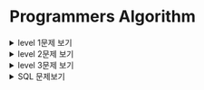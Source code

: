 # Programmers Algorithm

<details>
  <summary> level 1문제 보기</summary>
  <div markdown="1">

* level1
    * 가운데 글자 가져오기
        * [link](https://github.com/sunho1999/programmers/tree/main/level1/가운데%20글자%20가져오기)
    * [카카오인턴] 키패드 누르기
        * [link](https://github.com/sunho1999/programmers/tree/main/level1/키패드%20누르기)
    * [카카오인턴] 크레인 인형뽑기
        * [link](https://github.com/sunho1999/programmers/tree/main/level1/%5B카카오%20인턴%5D크레인%20인형뽑기)
    * 모의고사
        * [link](https://github.com/sunho1999/programmers/tree/main/level1/모의고사)
    * 서울에서 김서방찾기
        * [link](https://github.com/sunho1999/programmers/tree/main/level1/서울에서%20김서방찾기)
    * 소수 만들기
        * [link](https://github.com/sunho1999/programmers/tree/main/level1/소수만들기)
    * 숫자 문자열과 영단어
        * [link](https://github.com/sunho1999/programmers/tree/main/level1/%EC%88%AB%EC%9E%90%20%EB%AC%B8%EC%9E%90%EC%97%B4%EA%B3%BC%20%EC%98%81%EB%8B%A8%EC%96%B4)
    * 체육복 
        * [link](https://github.com/sunho1999/programmers/tree/main/level1/%EC%B2%B4%EC%9C%A1%EB%B3%B5)
    * [1차]비밀지도
        * [link](https://github.com/sunho1999/programmers/tree/main/level1/%5B1%EC%B0%A8%5D%20%EB%B9%84%EB%B0%80%EC%A7%80%EB%8F%84)
    * 에산
        * [link](https://github.com/sunho1999/programmers/tree/main/level1/%EC%98%88%EC%82%B0)
    * 두 정수 사이의 합
        * [link](https://github.com/sunho1999/programmers/tree/main/level1/두%20정수%20사이의%20합)
    * 음양 더하기
        * [link](https://github.com/sunho1999/programmers/tree/main/level1/%EC%9D%8C%EC%96%91%20%EB%8D%94%ED%95%98%EA%B8%B0)
    * K번째수
        * [link](https://github.com/sunho1999/programmers/tree/main/level1/K%EB%B2%88%EC%A7%B8%EC%88%98)
    * 신규 아이디 추천
        * [link](https://github.com/sunho1999/programmers/tree/main/level1/%20%5B%EC%B9%B4%EC%B9%B4%EC%98%A4%20%EB%B8%94%EB%9D%BC%EC%9D%B8%EB%93%9C%20%EC%B1%84%EC%9A%A9%5D%EC%8B%A0%EA%B7%9C%20%EC%95%84%EC%9D%B4%EB%94%94%20%EC%B6%94%EC%B2%9C)
  </div>
  </details>


<details>
  <summary> level 2문제 보기</summary>
  <div markdown="1">

* level2
    * 타겟넘버
        * [link](https://github.com/sunho1999/programmers/tree/main/level2/%ED%83%80%EA%B2%9F%EB%84%98%EB%B2%84)
    * 프린터  
        * [link](https://github.com/sunho1999/programmers/tree/main/level2/%ED%94%84%EB%A6%B0%ED%84%B0) 
    * 기능개발
        * [link](https://github.com/sunho1999/programmers/tree/main/level2/%EA%B8%B0%EB%8A%A5%EA%B0%9C%EB%B0%9C)
    * 다리를 지나는 트럭
        * [link](https://github.com/sunho1999/programmers/tree/main/level2/%EB%8B%A4%EB%A6%AC%EB%A5%BC%20%EC%A7%80%EB%82%98%EB%8A%94%20%ED%8A%B8%EB%9F%AD)
    * 가장 큰 수 
        * [link](https://github.com/sunho1999/programmers/tree/main/level2/%EA%B0%80%EC%9E%A5%20%ED%81%B0%20%EC%88%98)  
    * 최솟값 만들기
        * [link](https://github.com/sunho1999/programmers/tree/main/level2/%EC%B5%9C%EC%86%9F%EA%B0%92%20%EB%A7%8C%EB%93%A4%EA%B8%B0)  
    * 구명보트
        * [link](https://github.com/sunho1999/programmers/tree/main/level2/%EA%B5%AC%EB%AA%85%EB%B3%B4%ED%8A%B8)  
    * 큰수 만들기
        * [link](https://github.com/sunho1999/programmers/tree/main/level2/%ED%81%B0%EC%88%98%20%EB%A7%8C%EB%93%A4%EA%B8%B0) 
    * 카펫
        * [link](https://github.com/sunho1999/programmers/tree/main/level2/%EC%B9%B4%ED%8E%AB)
    * [카카오1차[프렌즈4블록]]
        * [link](https://github.com/sunho1999/programmers/tree/main/level2/%5B%EC%B9%B4%EC%B9%B4%EC%98%A41%EC%B0%A8%5D%ED%94%84%EB%A0%8C%EC%A6%884%EB%B8%94%EB%A1%9D) 
    * 배달
        * [link](https://github.com/sunho1999/programmers/tree/main/level2/%EB%B0%B0%EB%8B%AC) 
    * 점프와 순간 이동
        * [link](https://github.com/sunho1999/programmers/tree/main/level2/%EC%A0%90%ED%94%84%EC%99%80%20%EC%88%9C%EA%B0%84%20%EC%9D%B4%EB%8F%99) 
    * 더 맵게
        * [link](https://github.com/sunho1999/programmers/tree/main/level2/%EB%8D%94%20%EB%A7%B5%EA%B2%8C) 
    * 게임 맵 최단거리
        * [link](https://github.com/sunho1999/programmers/tree/main/level2/%EA%B2%8C%EC%9E%84%20%EB%A7%B5%20%EC%B5%9C%EB%8B%A8%EA%B1%B0%EB%A6%AC) 
    * 섬머/윈터코딩문제  방문길이
        * [link](https://github.com/sunho1999/programmers/tree/main/level2/%5B%EC%84%AC%EB%A8%B8%2C%EC%9C%88%ED%84%B0%20%EC%BD%94%EB%94%A9%5D%EB%B0%A9%EB%AC%B8%20%EA%B8%B8%EC%9D%B4) 
    * 피로도
        * [link](https://github.com/sunho1999/programmers/tree/main/level2/%ED%94%BC%EB%A1%9C%EB%8F%84) 
    * 소수 찾기
        * [link](https://github.com/sunho1999/programmers/tree/main/level2/%EC%86%8C%EC%88%98%20%EC%B0%BE%EA%B8%B0)
    * 올바른 괄호
        * [link](https://github.com/sunho1999/programmers/tree/main/level2/%EC%98%AC%EB%B0%94%EB%A5%B8%20%EA%B4%84%ED%98%B8) 
    * 124 나라의 숫자
        * [link](https://github.com/sunho1999/programmers/tree/main/level2/124%20%EB%82%98%EB%9D%BC%EC%9D%98%20%EC%88%AB%EC%9E%90) 
    * 땅따먹기
        * [link](https://github.com/sunho1999/programmers/tree/main/level2/%EB%95%85%EB%94%B0%EB%A8%B9%EA%B8%B0) 
    * 무인도 여행
        * [link](https://github.com/sunho1999/programmers/tree/main/level2/%EB%AC%B4%EC%9D%B8%EB%8F%84%20%EC%97%AC%ED%96%89)
    * 숫자 변환하기
        * [link](https://github.com/sunho1999/programmers/tree/main/level2/%EC%88%AB%EC%9E%90%20%EB%B3%80%ED%99%98%ED%95%98%EA%B8%B0)
    * [카카오블라인드]캐시
        * [link](https://github.com/sunho1999/programmers/tree/main/level2/%5B%EC%B9%B4%EC%B9%B4%EC%98%A4%EB%B8%94%EB%9D%BC%EC%9D%B8%EB%93%9C%5D%EC%BA%90%EC%8B%9C) 
    * JadenCase 문자열 만들기
        * [link](https://github.com/sunho1999/programmers/tree/main/level2/JadenCase%20%EB%AC%B8%EC%9E%90%EC%97%B4%20%EB%A7%8C%EB%93%A4%EA%B8%B00) 
    * 숫자의표현
        * [link](https://github.com/sunho1999/programmers/tree/main/level2/%EC%88%AB%EC%9E%90%EC%9D%98%ED%91%9C%ED%98%84) 
    * 2 x n 타일링
        * [link](https://github.com/sunho1999/programmers/tree/main/level2/2%20x%20n%20%ED%83%80%EC%9D%BC%EB%A7%81)
    * 모음사전
        * [link](https://github.com/sunho1999/programmers/tree/main/level2/%EB%AA%A8%EC%9D%8C%EC%82%AC%EC%A0%84)
    * H-Index
        * [link](https://github.com/sunho1999/programmers/tree/main/level2/H-Index) 
    * 멀리 뛰기
        * [link](https://github.com/sunho1999/programmers/tree/main/level2/%EB%A9%80%EB%A6%AC%20%EB%9B%B0%EA%B8%B0)
    * 이진 변환 반복하기
        * [link](https://github.com/sunho1999/programmers/tree/main/level2/%EC%9D%B4%EC%A7%84%20%EB%B3%80%ED%99%98%20%EB%B0%98%EB%B3%B5%ED%95%98%EA%B8%B0)
    * 예상 대진표
        * [link](https://github.com/sunho1999/programmers/tree/main/level2/%EC%98%88%EC%83%81%20%EB%8C%80%EC%A7%84%ED%91%9C)
    * 짝지어 제거하기
        * [link](https://github.com/sunho1999/programmers/tree/main/level2/%EC%A7%9D%EC%A7%80%EC%96%B4%20%EC%A0%9C%EA%B1%B0%ED%95%98%EA%B8%B0%20)
    * [카카오 블라인드 채용][1차] 뉴스 클러스터링
        * [link](https://github.com/sunho1999/programmers/tree/main/level2/%5B1%EC%B0%A8%5D%20%EB%89%B4%EC%8A%A4%20%ED%81%B4%EB%9F%AC%EC%8A%A4%ED%84%B0%EB%A7%81)
    * 영어 끝말잇기
        * [link](https://github.com/sunho1999/programmers/tree/3183269f575f6a6bb53ff5a45792c0d26b4f8613/level2/%EC%98%81%EC%96%B4%20%EB%81%9D%EB%A7%90%EC%9E%87%EA%B8%B0)
    * 스킬트리
        * [link](https://github.com/sunho1999/programmers/tree/main/level2/%EC%8A%A4%ED%82%AC%ED%8A%B8%EB%A6%AC)
    * 다음 큰 숫자
        * [link](https://github.com/sunho1999/programmers/tree/main/level2/%EB%8B%A4%EC%9D%8C%20%ED%81%B0%20%EC%88%AB%EC%9E%90)
    * 미로 탈출
        * [link](https://github.com/sunho1999/programmers/tree/main/level2/%EB%AF%B8%EB%A1%9C%20%ED%83%88%EC%B6%9C) 
    * N개의 최소공배수
        * [link](https://github.com/sunho1999/programmers/tree/main/level2/N%EA%B0%9C%EC%9D%98%20%EC%B5%9C%EC%86%8C%EA%B3%B5%EB%B0%B0%EC%88%98)
    * 피보나치 수
        * [link](https://github.com/sunho1999/programmers/tree/main/level2/%ED%94%BC%EB%B3%B4%EB%82%98%EC%B9%98%20%EC%88%98) 
  </div>
  </details>


<details>
  <summary> level 3문제 보기</summary>
  <div markdown="1">

* level3
    * 가장 먼 노드
        * [link](https://github.com/sunho1999/programmers/tree/main/level3/%EA%B0%80%EC%9E%A5%20%EB%A8%BC%20%EB%85%B8%EB%93%9C)
    * 순위
        * [link](https://github.com/sunho1999/programmers/tree/main/level3/%EC%88%9C%EC%9C%84)
    * 네트워크
        * [link](https://github.com/sunho1999/programmers/tree/main/level3/%EB%84%A4%ED%8A%B8%EC%9B%8C%ED%81%AC)
    * 이중우선순위큐
        * [link](https://github.com/sunho1999/programmers/tree/main/level3/%EC%9D%B4%EC%A4%91%EC%9A%B0%EC%84%A0%EC%88%9C%EC%9C%84%ED%81%90) 
    * 단어 변환
        * [link](https://github.com/sunho1999/programmers/tree/main/level3/%EB%8B%A8%EC%96%B4%20%EB%B3%80%ED%99%98) 
    * 등굣길
        * [link](https://github.com/sunho1999/programmers/tree/main/level3/%EB%93%B1%EA%B5%A3%EA%B8%B8) 
    * 여행경로
        * [link](https://github.com/sunho1999/programmers/tree/main/level3/%EC%97%AC%ED%96%89%EA%B2%BD%EB%A1%9C)
    * [2019 카카오 개발자 겨울 인턴십]불량 사용자
        * [link](https://github.com/sunho1999/programmers/tree/main/level3/%5B2019%20%EC%B9%B4%EC%B9%B4%EC%98%A4%20%EA%B0%9C%EB%B0%9C%EC%9E%90%20%EA%B2%A8%EC%9A%B8%20%EC%9D%B8%ED%84%B4%EC%8B%AD%5D%EB%B6%88%EB%9F%89%20%EC%82%AC%EC%9A%A9%EC%9E%90%20)
    * 귤 고르기
        * [link](https://github.com/sunho1999/programmers/tree/main/level2/%EA%B7%A4%20%EA%B3%A0%EB%A5%B4%EA%B8%B0) 
    * 단속카메라
        * [link](https://github.com/sunho1999/programmers/tree/main/level3/%EB%8B%A8%EC%86%8D%EC%B9%B4%EB%A9%94%EB%9D%BC)
    * 동적삼각형
        * [link](https://github.com/sunho1999/programmers/tree/main/level3/%EB%8F%99%EC%A0%81%EC%82%BC%EA%B0%81%ED%98%95)
    * 아이템줍기
        * [link](https://github.com/sunho1999/programmers/tree/main/level3/%EC%95%84%EC%9D%B4%ED%85%9C%20%EC%A4%8D%EA%B8%B0) 
  </div>
  </details>

<details>
  <summary> SQL 문제보기</summary>
  <div markdown="1">

* MySQL
  * 가격이 제일 비싼 식품의 정보 출력하기
    * [link](https://github.com/sunho1999/programmers/tree/main/SQL/%EA%B0%80%EA%B2%A9%EC%9D%B4%20%EC%A0%9C%EC%9D%BC%20%EB%B9%84%EC%8B%BC%20%EC%8B%9D%ED%92%88%EC%9D%98%20%EC%A0%95%EB%B3%B4%20%EC%B6%9C%EB%A0%A5%ED%95%98%EA%B8%B0)
  * 대여 횟수가 많은 자동차들의 월별 대여 횟수 구하기
    * [link](https://github.com/sunho1999/programmers/tree/main/SQL/%EB%8C%80%EC%97%AC%20%ED%9A%9F%EC%88%98%EA%B0%80%20%EB%A7%8E%EC%9D%80%20%EC%9E%90%EB%8F%99%EC%B0%A8%EB%93%A4%EC%9D%98%20%EC%9B%94%EB%B3%84%20%EB%8C%80%EC%97%AC%20%ED%9A%9F%EC%88%98%20%EA%B5%AC%ED%95%98%EA%B8%B0)
  * 모든 레코드 조회하기
    * [link](https://github.com/sunho1999/programmers/tree/main/SQL/%EB%AA%A8%EB%93%A0%20%EB%A0%88%EC%BD%94%EB%93%9C%20%EC%A1%B0%ED%9A%8C%ED%95%98%EA%B8%B0) 
  * 역순 정렬하기
    * [link](https://github.com/sunho1999/programmers/tree/main/SQL/%EC%97%AD%EC%88%9C%20%EC%A0%95%EB%A0%AC%ED%95%98%EA%B8%B0)
  * 자동차 평균 대여 기간 구하기
    * [link](https://github.com/sunho1999/programmers/tree/main/SQL/%EC%9E%90%EB%8F%99%EC%B0%A8%20%ED%8F%89%EA%B7%A0%20%EB%8C%80%EC%97%AC%20%EA%B8%B0%EA%B0%84%20%EA%B5%AC%ED%95%98%EA%B8%B0)
  * 조건별로 분류하여 주문상태 출력하기
    * [link](https://github.com/sunho1999/programmers/tree/main/SQL/%EC%A1%B0%EA%B1%B4%EB%B3%84%EB%A1%9C%20%EB%B6%84%EB%A5%98%ED%95%98%EC%97%AC%20%EC%A3%BC%EB%AC%B8%EC%83%81%ED%83%9C%20%EC%B6%9C%EB%A0%A5%ED%95%98%EA%B8%B0)
  * 카테고리 별 도서 판매량 집계하기 
    * [link](https://github.com/sunho1999/programmers/tree/main/SQL/%EC%B9%B4%ED%85%8C%EA%B3%A0%EB%A6%AC%20%EB%B3%84%20%EB%8F%84%EC%84%9C%20%ED%8C%90%EB%A7%A4%EB%9F%89%20%EC%A7%91%EA%B3%84%ED%95%98%EA%B8%B0%20)
  * 헤비 유저가 소유한 장소
    * [link](https://github.com/sunho1999/programmers/tree/main/SQL/%ED%97%A4%EB%B9%84%20%EC%9C%A0%EC%A0%80%EA%B0%80%20%EC%86%8C%EC%9C%A0%ED%95%9C%20%EC%9E%A5%EC%86%8C)
  * 조건에 맞는 사용자와 총 거래금액 조회하기
    * [link](https://github.com/sunho1999/programmers/tree/main/SQL/%EC%A1%B0%EA%B1%B4%EC%97%90%20%EB%A7%9E%EB%8A%94%20%EC%82%AC%EC%9A%A9%EC%9E%90%EC%99%80%20%EC%B4%9D%20%EA%B1%B0%EB%9E%98%EA%B8%88%EC%95%A1%20%EC%A1%B0%ED%9A%8C%ED%95%98%EA%B8%B0)
  * 조회수가 가장 많은 중고거래 게시판의 첨부파일 조회하기
    * [link](https://github.com/sunho1999/programmers/tree/main/SQL/%EC%A1%B0%ED%9A%8C%EC%88%98%EA%B0%80%20%EA%B0%80%EC%9E%A5%20%EB%A7%8E%EC%9D%80%20%EC%A4%91%EA%B3%A0%EA%B1%B0%EB%9E%98%20%EA%B2%8C%EC%8B%9C%ED%8C%90%EC%9D%98%20%EC%B2%A8%EB%B6%80%ED%8C%8C%EC%9D%BC%20%EC%A1%B0%ED%9A%8C%ED%95%98%EA%B8%B0)
  * 즐겨찾기가 가장 많은 식당 정보 출력하기
    * [link](https://github.com/sunho1999/programmers/tree/main/SQL/%EC%A6%90%EA%B2%A8%EC%B0%BE%EA%B8%B0%EA%B0%80%20%EA%B0%80%EC%9E%A5%20%EB%A7%8E%EC%9D%80%20%EC%8B%9D%EB%8B%B9%20%EC%A0%95%EB%B3%B4%20%EC%B6%9C%EB%A0%A5%ED%95%98%EA%B8%B0)
  * 자동차 대여 기록에서 대여중_대여 가능 여부 구분하기
    * [link](https://github.com/sunho1999/programmers/tree/main/SQL/%EC%9E%90%EB%8F%99%EC%B0%A8%20%EB%8C%80%EC%97%AC%20%EA%B8%B0%EB%A1%9D%EC%97%90%EC%84%9C%20%EB%8C%80%EC%97%AC%EC%A4%91_%EB%8C%80%EC%97%AC%20%EA%B0%80%EB%8A%A5%20%EC%97%AC%EB%B6%80%20%EA%B5%AC%EB%B6%84%ED%95%98%EA%B8%B0)
  * 조건에 맞는 사용자 정보 조회하기
    * [link](https://github.com/sunho1999/programmers/tree/main/SQL/%EC%A1%B0%EA%B1%B4%EC%97%90%20%EB%A7%9E%EB%8A%94%20%EC%82%AC%EC%9A%A9%EC%9E%90%20%EC%A0%95%EB%B3%B4%20%EC%A1%B0%ED%9A%8C%ED%95%98%EA%B8%B0)
  </div>
  </details>